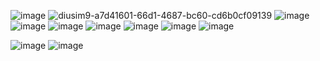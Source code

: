 ![image](https://64.media.tumblr.com/9245a15dad34f3b6bd5179908407ec73/e16d9c3fd8438e13-af/s100x200/ccf910778204ed13b524dc4db741a009fb08e47c.jpg)  ![diusim9-a7d41601-66d1-4687-bc60-cd6b0cf09139](https://github.com/user-attachments/assets/dae30204-4929-48ab-a056-71a46a3b2429) ![image](https://github.com/user-attachments/assets/5d7601c0-da84-4cf1-adf5-a5091704197f) ![image](https://github.com/user-attachments/assets/d68b2347-587a-402b-9770-62b0a569732e) ![image](https://github.com/user-attachments/assets/501648af-4d60-4f1f-9b4e-766fdf2bcdf8) ![image](https://images-wixmp-ed30a86b8c4ca887773594c2.wixmp.com/f/1f37a747-6b1b-4167-9bc9-1ecd2cc544f4/dfgzyzy-2eccf4a4-74ef-4046-be9f-e149ddb55b83.gif?token=eyJ0eXAiOiJKV1QiLCJhbGciOiJIUzI1NiJ9.eyJzdWIiOiJ1cm46YXBwOjdlMGQxODg5ODIyNjQzNzNhNWYwZDQxNWVhMGQyNmUwIiwiaXNzIjoidXJuOmFwcDo3ZTBkMTg4OTgyMjY0MzczYTVmMGQ0MTVlYTBkMjZlMCIsIm9iaiI6W1t7InBhdGgiOiJcL2ZcLzFmMzdhNzQ3LTZiMWItNDE2Ny05YmM5LTFlY2QyY2M1NDRmNFwvZGZnenl6eS0yZWNjZjRhNC03NGVmLTQwNDYtYmU5Zi1lMTQ5ZGRiNTViODMuZ2lmIn1dXSwiYXVkIjpbInVybjpzZXJ2aWNlOmZpbGUuZG93bmxvYWQiXX0._jVBwLTJhxuN5dV3Tx-TLAzZYME94l40prk-Q61pvfo)
![image](https://github.com/user-attachments/assets/98802ccd-83b0-4802-aa89-f3ccabcc77b1) ![image](https://github.com/user-attachments/assets/5a825d91-c7eb-49c4-b700-c39542fce8f1) ![image](https://cdn.discordapp.com/attachments/1333537716897583211/1341135357441347655/Untitled85_20250217205207.png?ex=67b4e522&is=67b393a2&hm=5f4199ab85fb3eb9891fc2d909386f120b897e878334b63a4142673f894c734c&)


![image](https://github.com/user-attachments/assets/51c3e5a3-2296-45f5-9c6f-da81bfc9a776) ![image](https://github.com/user-attachments/assets/37291828-7fe3-4618-8e0f-bb021b4fa45e)















                                                                                                                                     










